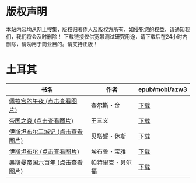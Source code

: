 # 版权声明

本站内容均从网上搜集，版权归著作人及版权方所有，如侵犯您的权益，请通知我们，我们将会及时删除！ 下载链接仅供宽带测试研究用途，请下载后在24小时内删除，请勿用于商业目的。请支持正版！

# 土耳其

| 书名 | 作者 | epub/mobi/azw3 |
| --- | --- | --- |
| [佩拉宫的午夜 (点击查看图片)](https://www.dushupai.com/attachment/2024/06/12/cfe1045fd3f3f440.jpg) | 查尔斯・金 | [下载](https://url89.ctfile.com/f/31084289-1375498822-cf18fd?p=8866) |
| [帝国之衰 (点击查看图片)](https://www.dushupai.com/attachment/2024/06/08/b69c01abfa141bb2.jpg) | 王三义 | [下载](https://url89.ctfile.com/f/31084289-1357046941-f63985?p=8866) |
| [伊斯坦布尔三城记 (点击查看图片)](https://www.dushupai.com/attachment/2024/06/08/44c11dcf545c9b0a.jpg) | 贝塔妮・休斯 | [下载](https://url89.ctfile.com/f/31084289-1357046263-508e02?p=8866) |
| [伊斯坦布尔 (点击查看图片)](https://www.dushupai.com/attachment/2024/06/06/d27706ff9428d8ab.jpg) | 埃布鲁・宝雅 | [下载](https://url89.ctfile.com/f/31084289-1357031392-6e01c8?p=8866) |
| [奥斯曼帝国六百年 (点击查看图片)](https://www.dushupai.com/attachment/2024/06/04/2b96401cbbeb8f4f.jpg) | 帕特里克・贝尔福 | [下载](https://url89.ctfile.com/f/31084289-1357023592-246a21?p=8866) |
